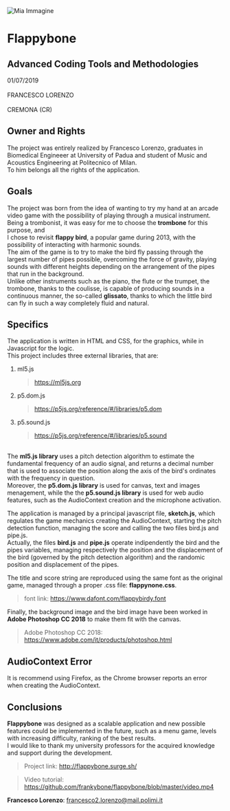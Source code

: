 <img src="https://cdn.cogecolive.com/prod-20180515/generic_1526397738636915_ori.jpeg" alt="Mia Immagine">

<h1>Flappybone</h1>

<h2>Advanced Coding Tools and Methodologies</h2>

<p>01/07/2019 <br>
  <br>FRANCESCO LORENZO <br>
  <br>CREMONA (CR)
</p>

<h2>Owner and Rights</h2>
<p>
The project was entirely realized by Francesco Lorenzo, graduates in Biomedical Engineeer at University of Padua and student of Music and Acoustics Engineering at Politecnico of Milan. <br>
To him belongs all the rights of the application.
</p>
 
<h2>Goals</h2>
<p>
The project was born from the idea of wanting to try my hand at an arcade video game with the possibility of playing through a musical instrument.
Being a trombonist, it was easy for me to choose the <b>trombone</b> for this purpose, and <br> I chose to revisit <b>flappy bird</b>, a popular game during 2013, with the possibility of interacting with harmonic sounds.<br>
The aim of the game is to try to make the bird fly passing through the largest number of pipes possible, overcoming the force of gravity, playing sounds with different heights depending on the arrangement of the pipes that run in the background.<br>
Unlike other instruments such as the piano, the flute or the trumpet, the trombone, thanks to the coulisse, is capable of producing sounds in a continuous manner, the so-called <b>glissato</b>, thanks to which the little bird can fly in such a way
completely fluid and natural.
</p>

<h2>Specifics</h2>

<p>
The application is written in HTML and CSS, for the graphics, while in Javascript for the logic. <br>
  This project includes three external libraries, that are: <br>
  
  <ol>
	<li>ml5.js</li>
		<blockquote>
			<a href="https://ml5js.org" >
			https://ml5js.org
			</a>
		</blockquote>
	<li>p5.dom.js</li>
		<blockquote>
			<a href="https://p5js.org/reference/#/libraries/p5.dom" >
			https://p5js.org/reference/#/libraries/p5.dom
			</a>
		</blockquote>
	<li>p5.sound.js</li>
		<blockquote>
			<a href="https://p5js.org/reference/#/libraries/p5.sound" >
			https://p5js.org/reference/#/libraries/p5.sound
			</a>
		</blockquote>
</ol>
  
  <br>The <b>ml5.js library</b> uses a pitch detection algorithm
to estimate the fundamental frequency of an audio signal, and returns a decimal number that is used to associate
the position along the axis of the bird's ordinates with the frequency in question. <br>
Moreover, the <b>p5.dom.js library</b> is used for canvas, text and images menagement, while the the <b>p5.sound.js library</b> is used for web audio features, such as the AudioContext creation and the microphone activation.

The application is managed by a principal javascript file, <b>sketch.js</b>, which regulates the game mechanics creating the AudioContext, starting the pitch detection function, managing the score and calling the two files bird.js and pipe.js.<br>
Actually, the files <b>bird.js</b> and <b>pipe.js</b> operate indipendently the bird and the pipes variables, managing respectively the position and the displacement of the bird (governed by the pitch detection algorithm) and the randomic position and displacement of the pipes.

The title and score string are reproduced using the same font as the original game,
managed through a proper .css file: <b>flappynone.css</b>.
	<blockquote>
		font link:
		<a href="https://www.dafont.com/flappybirdy.font" >
			https://www.dafont.com/flappybirdy.font
		</a>
	</blockquote>

Finally, the background image and the bird image have been worked in <b>Adobe Photoshop CC 2018</b> to make them fit with the canvas.
	<blockquote>
		Adobe Photoshop CC 2018:
		<a href="https://www.adobe.com/it/products/photoshop.html" >
			https://www.adobe.com/it/products/photoshop.html
		</a>
	</blockquote>
</p>

<h2>AudioContext Error</h2>

<p>
It is recommend using Firefox, as the Chrome browser reports an error when creating the AudioContext.
</p>

<h2>Conclusions</h2>

<b>Flappybone</b> was designed as a scalable application and new possible features could be implemented in the future, such as a menu game, levels with increasing difficulty, ranking of the best results. <br>
I would like to thank my university professors for the acquired knowledge and support during the development.
<blockquote>
		Project link:
		<a href="http://flappybone.surge.sh/" >
			http://flappybone.surge.sh/
		</a>
	</blockquote>
<blockquote>
		Video tutorial:
		<a href="https://github.com/frankybone/flappybone/blob/master/video.mp4" >
			https://github.com/frankybone/flappybone/blob/master/video.mp4
		</a>
	</blockquote>
<b>Francesco Lorenzo</b>: <a href="francesco2.lorenzo@mail.polimi.it">
				francesco2.lorenzo@mail.polimi.it</a>
</p>

